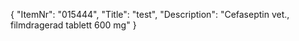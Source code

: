 {
  "ItemNr": "015444",
  "Title": "test",
  "Description": "Cefaseptin vet., filmdragerad tablett 600 mg"
}